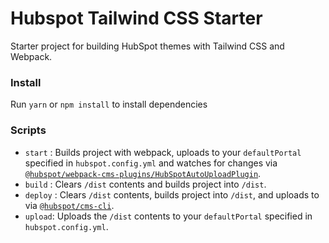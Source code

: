 # Hubspot Tailwind CSS Starter

Starter project for building HubSpot themes with Tailwind CSS and Webpack.

### Install

Run `yarn` or `npm install` to install dependencies

### Scripts
- `start` : Builds project with webpack, uploads to your `defaultPortal` specified in `hubspot.config.yml` and watches for changes via [`@hubspot/webpack-cms-plugins/HubSpotAutoUploadPlugin`](https://www.npmjs.com/package/@hubspot/webpack-cms-plugins).
- `build` : Clears `/dist` contents and builds project into `/dist`.
- `deploy` : Clears `/dist` contents, builds project into `/dist`, and uploads to via [`@hubspot/cms-cli`](https://www.npmjs.com/package/@hubspot/cms-cli).
- `upload`: Uploads the `/dist` contents to your `defaultPortal` specified in `hubspot.config.yml`.
